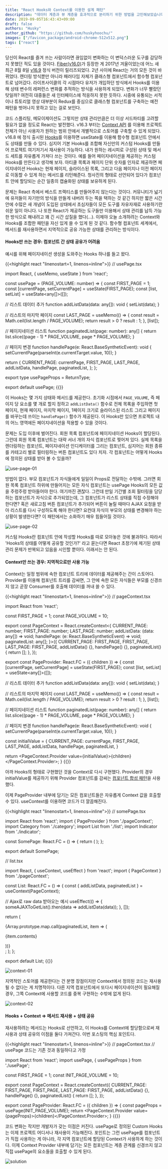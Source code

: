 ```yaml
---
title: "React Hooks와 Context를 이용한 설계 패턴"
description: "데이터 계층과 뷰 계층을 효과적으로 분리하기 위한 방법을 고민해보았습니다."
date: 2019-09-05T16:43:43+09:00
draft: false
authors: "Husky"
author_github: "https://github.com/huskyhoochu/"
images: ["/favicon_package/android-chrome-512x512.png"]
tags: ["react"]
---
```


당신이 React를 즐겨 쓰는 사람이라면 끊임없이 변화하는 이 변덕스러운 도구를 감당하지 못했던 적도 있을 것이다. <a href="https://tech.wanted.co.kr/frontend/2018/01/07/react-fiber.html" target="_blank" rel="noopener noreferrer">Fiber(v16.0)</a>가 등장한 게 2017년 겨울이었는데 어느 새 최근 8월 8일 <a href="https://github.com/facebook/react/releases/tag/v16.9.0" target="_blank" rel="noopener noreferrer">v16.9</a> 정식 버전이 릴리즈되었다. 2년 사이에 React는 거의 모든 것이 바뀌었다. 렌더링 방식뿐만 아니라 패러다임 자체가 클래스형 컴포넌트에서 함수형 컴포넌트로 넘어갔다. 라이프사이클의 각 시점마다 유저가 개입하던 방식에서 Hooks를 이용해 상태 변수의 레퍼런스 변화를 추적하는 방식을 사용하게 되었다. 변화가 너무 빨랐던 탓일까? 여전히 대중들은 새 인터페이스에 적응하지 못한 듯하다. 시중에 유통되는 서적이나 튜토리얼 영상 대부분이 Redux를 중심으로 클래스형 컴포넌트를 구축하는 예전 패턴을 벗어나지 못하고 있는 걸로 보인다.

코드 스플리팅, 메모이제이션도 그렇지만 상태 관리만큼은 더 이상 서드파티를 고려할 필요가 없을 정도로 React는 발전했다. v16.3 부터는 <a href="https://reactjs.org/blog/2018/03/29/react-v-16-3.html" target="_blank" rel="noopener noreferrer">Context API</a> 를 이용해 프로젝트 전체가 아닌 사용자가 원하는 범위 안에서 개별적으로 스토어를 구축할 수 있게 되었다. v16.8 에 정식 출시된 <a href="https://ko.reactjs.org/docs/hooks-intro.html" target="_blank" rel="noopener noreferrer">Hooks</a>를 이용하면 useState를 이용해 함수형 컴포넌트 안에서도 상태를 만들 수 있다. 심지어 기본 Hooks를 조합해 자신만의 커스텀 Hooks를 만들어 프로젝트 여기저기서 재사용이 가능하다. 내가 원하는 레시피로 구성된 상태 및 메서드 세트를 자유롭게 가져다 쓰는 것이다. 예를 들어 페이지네이션을 제공하는 커스텀 Hooks를 만든다고 생각해 보자. 아티클 목록과 페이지 단위 숫자를 인자로 제공하면 페이지네이션 Hooks는 현재 페이지, 슬라이스된 목록, 그리고 다음 페이지나 이전 페이지로 이동할 수 있게 하는 메서드를 리턴해준다. 청사진의 형태로 선언되어 있다가 컴포넌트 안에 할당되는 순간 일종의 캡슐화된 상태를 보유하게 된다.

문제는 React 측에서 베스트 프랙티스를 만들어주지 않는다는 것이다. 커뮤니티가 넓기에 유저들이 자기만의 방식을 만들게 내버려 두는 쪽을 택하는 것 같긴 하지만 짧은 시간 안에 수많은 새 개념이 도입된 상태에서 초심자들이 모든 도구를 자유자재로 사용하기란 쉬운 일이 아니다. 나 또한 React가 제공하는 도구들만 이용해서 상태 관리를 납득 가능한 방식으로 해내려고 꽤 긴 시간 삽질을 했다(...). 이제야 오늘 소개하려는 Context와 Hooks를 조합한 패턴을 자신 있게 쓸 수 있게 된 것 같다. 함수형 컴포넌트 세계에서, 메서드를 재사용하면서 지역적으로 공유 가능한 상태를 관리하는 방식이다.

#### Hooks만 쓰는 경우: 컴포넌트 간 상태 공유가 어려움

예시를 위해 페이지네이션 생성을 도와주는 Hooks 하나를 들고 왔다.

{{<highlight react "linenostart=1, linenos=inline">}}
// usePage.tsx

import React, { useMemo, useState } from 'react';

const usePage = (PAGE_VOLUME: number) => {
  const FIRST_PAGE = 1;
  const [currentPage, setCurrentPage] = useState<number>(FIRST_PAGE);
  const [list, setList] = useState<any[]>([]);

  // 리스트 데이터 추가
  function addListData(data: any[]): void {
    setList(data);
  }

  // 리스트의 마지막 페이지
  const LAST_PAGE = useMemo(() => {
    const result = Math.ceil(list.length / PAGE_VOLUME);
    return result > 0 ? result : 1;
  }, [list]);

  // 페이지네이션 리스트
  function paginatedList(page: number): any[] {
    return list.slice((page - 1) * PAGE_VOLUME, page * PAGE_VOLUME);
  }

  // 페이지 변경
  function handlePage(e: React.BaseSyntheticEvent): void {
    setCurrentPage(parseInt(e.currentTarget.value, 10));
  }

  return {
    CURRENT_PAGE: currentPage,
    FIRST_PAGE,
    LAST_PAGE,
    addListData,
    handlePage,
    paginatedList,
  };
};

export type usePageProps = ReturnType<typeof usePage>;

export default usePage;
{{</highlight>}}

이 Hooks는 몇 가지 상태와 메서드를 제공한다. 초기화 시점에서 `PAGE_VOLUME`, 즉 페이지 당 요소를 몇 개로 할지 정하고 `addListData()` 함수로 전체 목록을 주입하면 첫 페이지, 현재 페이지, 마지막 페이지, 1페이지 크기로 슬라이스된 리스트 그리고 페이지를 바꾸는데 쓰이는 `handlePage()` 함수가 제공된다. 이 Hooks만 있으면 프로젝트 내의 어느 영역에든 페이지네이션을 적용할 수 있을 것이다. 

문제는 도입 이후에 벌어진다. 회원 목록 컴포넌트에 페이지네이션 Hooks이 할당된다. 그런데 회원 목록 컴포넌트는 대략 서너 개의 자식 컴포넌트로 찢어져 있다. 실제 목록을 렌더링하는 컴포넌트, 페이지네이션 인디케이터를 그리는 컴포넌트, 심지어는 회원 종류를 카테고리 별로 필터링하는 버튼 컴포넌트도 있다 치자. 각 컴포넌트는 어떻게 Hooks에 정의된 상태를 받아 볼 수 있을까?

![use-page-01](/react-pattern-hooks-and-contexts/use_page_01.png)

방법이 없다. 부모 컴포넌트가 자식들에게 일일이 Props로 전달하는 수밖에. 그러면 회원 목록 컴포넌트 하위에 만들어지는 모든 자식 컴포넌트는 usePage Hooks의 모든 값을 주렁주렁 받아들어야 한다. 여기까진 괜찮다. 그런데 만일 기간별 조회 필터링을 담당하는 컴포넌트가 자식으로 추가되었는데, 그 컴포넌트가 리스트 상태를 직접 수정해야 한다면? 혹은 새로고침 버튼 컴포넌트가 추가되어 버튼이 눌릴 때마다 AJAX 요청을 받아 리스트를 다시 구성하도록 해야 한다면? 요컨대 자식이 부모의 상태를 변경해야 하는 상황이 발생한다면? 이 패턴에서는 소화하기 매우 힘들어질 것이다.

![use-page-02](/react-pattern-hooks-and-contexts/use_page_02.png)

커스텀 Hooks란 컴포넌트 안에 작성할 Hooks를 따로 모아놓은 것에 불과하다. 따라서 'Hooks의 상태를 어떻게 공유할 것인가?' 라고 묻는다면 React 초창기에 제기된 상태 관리 문제가 반복되고 있음을 시인할 뿐이다. 이래서는 안 된다.

#### Context만 쓰는 경우: 지역적으로만 사용 가능

Context는 일정 범위에 속한 컴포넌트 트리에 데이터를 제공해주는 간이 스토어다. Provider를 이용해 컴포넌트 트리를 감싸면, 그 안에 속한 모든 자식들은 부모를 신경쓰지 않고 곧장 Consumer를 호출해 데이터를 꺼내 쓸 수 있다. 

{{<highlight react "linenostart=1, linenos=inline">}}
// pageContext.tsx

import React from 'react';

const FIRST_PAGE = 1;
const PAGE_VOLUME = 10;

export const PageContext = React.createContext<{
  CURRENT_PAGE: number;
  FIRST_PAGE: number;
  LAST_PAGE: number;
  addListData: (data: any[]) => void;
  handlePage: (e: React.BaseSyntheticEvent) => void;
  paginatedList: any[];
}>({
  CURRENT_PAGE: FIRST_PAGE,
  FIRST_PAGE,
  LAST_PAGE: FIRST_PAGE,
  addListData() {},
  handlePage() {},
  paginatedList() {
    return [];
  },
});

export const PageProvider: React.FC = ({ children }) => {
  const [currentPage, setCurrentPage] = useState<number>(FIRST_PAGE);
  const [list, setList] = useState<any[]>([]);

  // 리스트 데이터 추가
  function addListData(data: any[]): void {
    setList(data);
  }

  // 리스트의 마지막 페이지
  const LAST_PAGE = useMemo(() => {
    const result = Math.ceil(list.length / PAGE_VOLUME);
    return result > 0 ? result : 1;
  }, [list]);

  // 페이지네이션 리스트
  function paginatedList(page: number): any[] {
    return list.slice((page - 1) * PAGE_VOLUME, page * PAGE_VOLUME);
  }

  // 페이지 변경
  function handlePage(e: React.BaseSyntheticEvent): void {
    setCurrentPage(parseInt(e.currentTarget.value, 10));
  }

  const initialValue = {
    CURRENT_PAGE: currentPage,
    FIRST_PAGE,
    LAST_PAGE,
    addListData,
    handlePage,
    paginatedList,
  }

  return <PageContext.Provider value={initialValue}>{children}</PageContext.Provider>;
}
{{</highlight>}}

아까 Hooks의 형태로 구현했던 것을 Context로 다시 구현했다. Provider의 경우 initialValue를 제공하기 위해 Provider 컴포넌트를 감싸는 <a href="https://ko.reactjs.org/docs/composition-vs-inheritance.html" target="_blank" rel="noopener noreferrer">컴포넌트 합성 패턴</a>을 사용했다.

이제 PageProvider 내부에 담기는 모든 컴포넌트들은 자유롭게 Context 값을 호출할 수 있다. useContext를 이용하면 코드가 더 깔끔해진다.

{{<highlight react "linenostart=1, linenos=inline">}}
// somePage.tsx

import React from 'react';
import { PageProvider } from './pageContext';
import Category from './category';
import List from './list';
import Indicator from './indicator';

const SomePage: React.FC = () => {
  return (
    <PageProvider>
      <Category />
      <List />
      <Indicator />
    </PageProvider>
  );
};

export default SomePage;


// list.tsx

import React, { useContext, useEffect } from 'react';
import { PageContext } from './pageContext';

const List: React.FC = () => {
  const { addListData, paginatedList } = useContext(PageContext);

  // Ajax로 raw data 받아오는 예시
  useEffect(() => {
    someAJAXToGetList().then(data => addListData(data));
  }, []);

  return (
    <div>
      {Array.prototype.map.call(paginatedList, item => (
        <div key={item.id}>
          <p>{item.contents}</p>
        </div>
      ))}
    </div>;
  );
};

export default List;
{{</highlight>}}

![context-01](/react-pattern-hooks-and-contexts/context_01.png)

지역적인 스토어를 제공한다는 건 분명 장점이지만 Context에서 정의된 코드는 재사용될 수 없다는 게 치명적이다. 다른 지역 컴포넌트에서 또다시 페이지네이션이 필요해질 경우, 그쪽 Context에 사용할 코드를 중복 구현하는 수밖에 없게 된다.


![context-02](/react-pattern-hooks-and-contexts/context_02.png)




#### Hooks + Context => 메서드 재사용 + 상태 공유

재사용하려는 메서드는 Hooks로 선언하고, 이 Hooks를 Context에 할당함으로써 재사용과 상태 공유의 이점을 둘다 가져간다. 이번 포스팅의 핵심 포인트다.


{{<highlight react "linenostart=1, linenos=inline">}}
// pageContext.tsx
// usePage 코드는 기존 것과 동일하다고 가정

import React from 'react';
import usePage, { usePageProps } from './usePage';

const FIRST_PAGE = 1;
const INIT_PAGE_VOLUME = 10;

export const PageContext = React.createContext<usePageProps>({
  CURRENT_PAGE: FIRST_PAGE,
  FIRST_PAGE,
  LAST_PAGE: FIRST_PAGE,
  addListData() {},
  handlePage() {},
  paginatedList() {
    return [];
  },
});

export const PageProvider: React.FC = ({ children }) => {
  const pageProps = usePage(INIT_PAGE_VOLUME);
  return <PageContext.Provider value={pageProps}>{children}</PageContext.Provider>;
}
{{</highlight>}}

코드 변화는 작지만 개발자가 갖는 이점은 커진다. usePage로 정의된 Custom Hooks는 이제 프로젝트 어디서나 재사용이 가능해진다. 포인트는 그런 usePage를 컴포넌트가 직접 사용하는 게 아니라, 각 지역 컴포넌트에 할당된 Context가 사용하게 하는 것이다. 이제 Context Provider 내부에 담기는 모든 컴포넌트는 계층 관계를 신경쓰지 않고 직접 usePage의 요소들을 호출할 수 있게 된다.

![solution](/react-pattern-hooks-and-contexts/solution.png)

